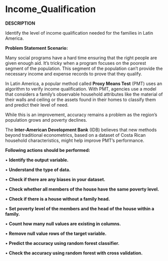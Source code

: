 # Income_Qualification


**DESCRIPTION**

Identify the level of income qualification needed for the families in Latin America.


**Problem Statement Scenario:**

Many social programs have a hard time ensuring that the right people are given enough aid. It’s tricky when a program focuses on the poorest segment of the population. This segment of the population can’t provide the necessary income and expense records to prove that they qualify.

In Latin America, a popular method called **Proxy Means Test** (PMT) uses an algorithm to verify income qualification. With PMT, agencies use a model that considers a family’s observable household attributes like the material of their walls and ceiling or the assets found in their homes to
classify them and predict their level of need.

While this is an improvement, accuracy remains a problem as the region’s population grows and poverty declines.

The **Inter-American Development Bank** (IDB) believes that new methods beyond traditional econometrics, based on a dataset of Costa Rican household characteristics, might help improve PMT’s performance.



**Following actions should be performed:**


•	**Identify the output variable.**

•	**Understand the type of data.**

•	**Check if there are any biases in your dataset.**

•	**Check whether all members of the house have the same poverty level.**

•	**Check if there is a house without a family head.**

•	**Set poverty level of the members and the head of the house within a family.**

•	**Count how many null values are existing in columns.**

•	**Remove null value rows of the target variable.**

•	**Predict the accuracy using random forest classifier.**

•	**Check the accuracy using random forest with cross validation.**

